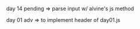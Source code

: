 day 14 pending => parse input w/ alvine's js method

day 01 adv => to implement header of day01.js 
